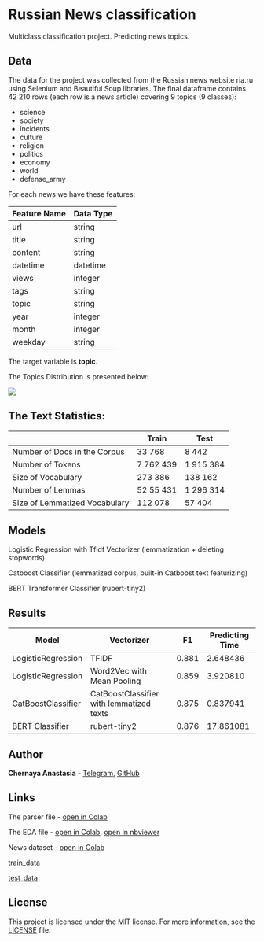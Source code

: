 # Russian News classification
Multiclass classification project. Predicting news topics.

## Data
The data for the project was collected from the Russian news website ria.ru using Selenium and Beautiful Soup libraries. 
The final dataframe contains 42 210 rows (each row is a news article) covering 9 topics (9 classes): 
* science
* society
* incidents
* culture
* religion
* politics
* economy
* world
* defense_army

For each news we have these features:

| Feature Name | Data Type          |
| -------------- | --------------------- |
| url                | string                 |
| title              | string                 |
| content         | string                 |
| datetime     | datetime |
| views        | integer
| tags         | string
| topic        | string
| year | integer|
|month | integer|
|weekday | string|

The target variable is **topic**.  

The Topics Distribution is presented below:

![](https://github.com/ChernayaAnastasia/Screenshots/blob/master/topic_distribution.png)

## The Text Statistics:


|                 | Train                         | Test    |  
|----------------------|-----------------------------------|-------|
| Number of Docs in the Corpus               | 33 768                       | 8 442 | 
| Number of Tokens               | 7 762 439                       | 1 915 384	  | 
| Size of Vocabulary             |  273 386	                     |  138 162           |
| Number of Lemmas                | 52 55 431                             | 1 296 314  |
| Size of Lemmatized Vocabulary                | 112 078	                             | 57 404  | 

## Models
Logistic Regression with Tfidf Vectorizer (lemmatization + deleting stopwords)

Catboost Classifier (lemmatized corpus, built-in Catboost text featurizing)

BERT Transformer Classifier (rubert-tiny2)

## Results

| Model                | Vectorizer                         | F1    | Predicting Time |
|----------------------|-----------------------------------|-------|------------------|
| LogisticRegression               | TFIDF                       | 0.881  | 2.648436           |
| LogisticRegression               | Word2Vec with Mean Pooling                       | 0.859	  | 3.920810            |
| CatBoostClassifier             |  CatBoostClassifier with lemmatized texts                     | 0.875	  | 0.837941            |
| BERT Classifier                 | rubert-tiny2                               | 0.876  | 17.861081             |


## Author
**Chernaya Anastasia** - [Telegram](https://t.me/ChernayaAnastasia), [GitHub](https://github.com/ChernayaAnastasia)

## Links
The parser file - [open in Colab](https://drive.google.com/file/d/1vu0p4MDumwg-JnpwtDx9oDRUmPvKfQo5/view?usp=sharing)

The EDA file - [open in Colab](https://drive.google.com/file/d/10kGEXDzXS6YmF78sTrO28mIrXgWUwGz_/view?usp=sharing), 
[open in nbviewer](https://nbviewer.org/github/ChernayaAnastasia/News-classification/blob/main/eda.ipynb)

News dataset - [open in Colab](https://drive.google.com/file/d/1hnxGMy-1Wv7miB5ONd4--aErzVM_yeZF/view?usp=sharing)

[train_data](https://drive.google.com/file/d/12xHBe5OC8cgRyvwgw5it3is2ixqiHjou/view?usp=sharing)

[test_data](https://drive.google.com/file/d/1-4OASH9--W4y7QpmdTR6y5wkHqPF0rDE/view?usp=sharing)

## License
This project is licensed under the MIT license. For more information, see the [LICENSE](https://github.com/ChernayaAnastasia/News-classification/blob/main/LICENSE) file.

